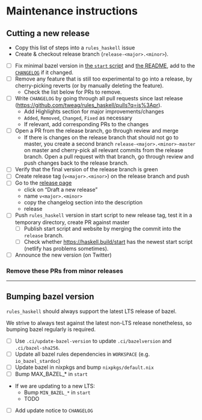# Maintenance instructions

## Cutting a new release

- Copy this list of steps into a `rules_haskell` issue
- Create & checkout release branch (`release-<major>.<minor>`).
- [ ] Fix minimal bazel version in [the `start` script](./start) and
  [the README](./README.md), add to the [`CHANGELOG`](./CHANGELOG.md)
  if it changed.
- [ ] Remove any feature that is still too experimental to go into a
  release, by cherry-picking reverts (or by manually deleting the
  feature).
  - Check the list below for PRs to remove.
- [ ] Write `CHANGELOG` by going through all pull requests since last
  release (https://github.com/tweag/rules_haskell/pulls?q=is%3Apr).
  - Add Highlights section for major improvements/changes
  - `Added`, `Removed`, `Changed`, `Fixed` as necessary
  - If relevant, add corresponding PRs to the changes
- [ ] Open a PR from the release branch, go through review and merge
  - If there is changes on the release branch that should not go to
    master, you create a second branch `release-<major>.<minor>-master`
    on master and cherry-pick all relevant commits from the release
    branch. Open a pull request with that branch, go through review
    and push changes back to the release branch.
- [ ] Verify that the final version of the release branch is green
- [ ] Create release tag (`v<major>.<minor>`) on the release branch and
  push
- [ ] Go to the [release
  page](https://github.com/tweag/rules_haskell/releases)
    - click on “Draft a new release”
    - name `v<major>.<minor>`
    - copy the changelog section into the description
    - release
- [ ] Push `rules_haskell` version in start script to new release tag,
  test it in a temporary directory, create PR against master
  - [ ] Publish start script and website by merging the commit into
        the `release` branch.
  - [ ] Check whether https://haskell.build/start has the newest start
        script (netlify has problems sometimes).
- [ ] Announce the new version (on Twitter)

### Remove these PRs from minor releases

- --


## Bumping bazel version

`rules_haskell` should always support the latest LTS release of bazel.

We strive to always test against the latest non-LTS release
nonetheless, so bumping bazel regularly is required.

- [ ] Use `.ci/update-bazel-version` to update `.ci/bazelversion` and
      `.ci/bazel-sha256`.
- [ ] Update all bazel rules dependencies in `WORKSPACE` (e.g.
      `io_bazel_stardoc`)
- [ ] Update bazel in nixpkgs and bump `nixpkgs/default.nix`
- [ ] Bump MAX_BAZEL_* in `start`
- If we are updating to a new LTS:
  - Bump `MIN_BAZEL_*` in `start`
  - TODO
- [ ] Add update notice to `CHANGELOG`
